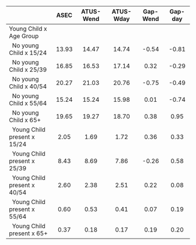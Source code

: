 
|                      |         ASEC |    ATUS-Wend |    ATUS-Wday |     Gap-Wend |      Gap-day |
| -------------------- | :----------: | :----------: | :----------: | :----------: | :----------: |
| Young Child x Age Group |              |              |              |              |              |
| &nbsp;&nbsp;No young Child x 15/24 |        13.93 |        14.47 |        14.74 |        -0.54 |        -0.81 |
| &nbsp;&nbsp;No young Child x 25/39 |        16.85 |        16.53 |        17.14 |         0.32 |        -0.29 |
| &nbsp;&nbsp;No young Child x 40/54 |        20.27 |        21.03 |        20.76 |        -0.75 |        -0.49 |
| &nbsp;&nbsp;No young Child x 55/64 |        15.24 |        15.24 |        15.98 |         0.01 |        -0.74 |
| &nbsp;&nbsp;No young Child x 65+ |        19.65 |        19.27 |        18.70 |         0.38 |         0.95 |
| &nbsp;&nbsp;Young Child present x 15/24 |         2.05 |         1.69 |         1.72 |         0.36 |         0.33 |
| &nbsp;&nbsp;Young Child present x 25/39 |         8.43 |         8.69 |         7.86 |        -0.26 |         0.58 |
| &nbsp;&nbsp;Young Child present x 40/54 |         2.60 |         2.38 |         2.51 |         0.22 |         0.08 |
| &nbsp;&nbsp;Young Child present x 55/64 |         0.60 |         0.53 |         0.41 |         0.07 |         0.19 |
| &nbsp;&nbsp;Young Child present x 65+ |         0.37 |         0.18 |         0.17 |         0.19 |         0.20 |

